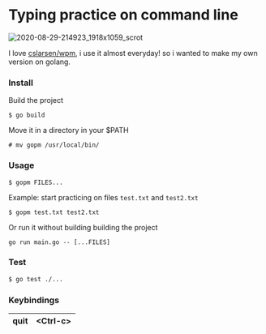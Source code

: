 # Typing practice on command line

![2020-08-29-214923_1918x1059_scrot](https://user-images.githubusercontent.com/24639564/91644991-a29a0c80-ea41-11ea-9051-315036ddb1cb.png)

I love [cslarsen/wpm](https://github.com/cslarsen/wpm), i use it almost everyday! so i wanted to make my own version on golang.

### Install
Build the project
```
$ go build
```

Move it in a directory in your $PATH
```
# mv gopm /usr/local/bin/
```

### Usage
```
$ gopm FILES...
```

Example: start practicing on files `test.txt` and `test2.txt`
```
$ gopm test.txt test2.txt
```

Or run it without building building the project
```
go run main.go -- [...FILES]
```

### Test
```sh
$ go test ./...
```

### Keybindings
| quit | \<Ctrl-c\> |
|------|-------|
